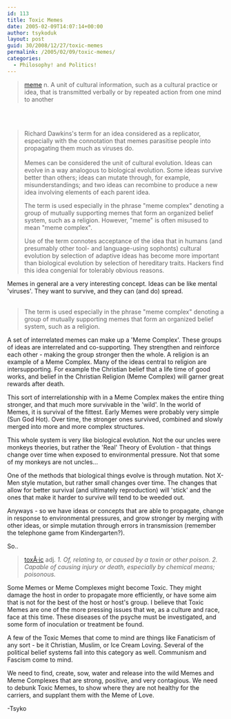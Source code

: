 ```yaml
---
id: 113
title: Toxic Memes
date: 2005-02-09T14:07:14+00:00
author: tsykoduk
layout: post
guid: 30/2008/12/27/toxic-memes
permalink: /2005/02/09/toxic-memes/
categories:
  - Philosophy! and Politics!
---
```

<blockquote><a href=http://dictionary.reference.com/search?q=meme>meme</a> n. A unit of cultural information, such as a cultural practice or idea, that is transmitted verbally or by repeated action from one mind to another</blockquote><br /><br /><blockquote>Richard Dawkins's term for an idea considered as a replicator, especially with the connotation that memes parasitise people into propagating them much as viruses do.<br /><br />Memes can be considered the unit of cultural evolution. Ideas can evolve in a way analogous to biological evolution. Some ideas survive better than others; ideas can mutate through, for example, misunderstandings; and two ideas can recombine to produce a new idea involving elements of each parent idea.

<p>The term is used especially in the phrase "meme complex" denoting a group of mutually supporting memes that form an organized belief system, such as a religion. However, "meme" is often misused to mean "meme complex".</p>


<p>Use of the term connotes acceptance of the idea that in humans (and presumably other tool- and language-using sophonts) cultural evolution by selection of adaptive ideas has become more important than biological evolution by selection of hereditary traits. Hackers find this idea congenial for tolerably obvious reasons.</blockquote></p>


<p>Memes in general are a very interesting concept. Ideas can be like mental 'viruses'. They want to survive, and they can (and do) spread.<br /><br /><blockquote>The term is used especially in the phrase "meme complex" denoting a group of mutually supporting memes that form an organized belief system, such as a religion.</blockquote></p>


<p>A set of interrelated memes can make up a 'Meme Complex'. These groups of ideas are interrelated and co-supporting. They strengthen and reinforce each other - making the group stronger then the whole. A religion is an example of a Meme Complex. Many of the ideas central to religion are intersupporting. For example the Christian belief that a life time of good works, and belief in the Christian Religion (Meme Complex) will garner great rewards after death.</p>


<p>This sort of interrelationship with in a Meme Complex makes the entire thing stronger, and that much more survivable in the 'wild'. In the world of Memes, it is survival of the fittest. Early Memes were probably very simple (Sun God Hot). Over time, the stronger ones survived, combined and slowly merged into more and more complex structures.</p>


<p>This whole system is very like biological evolution. Not the our uncles were monkeys theories, but rather the 'Real' Theory of Evolution - that things change over time when exposed to environmental pressure. Not that some of my monkeys are not uncles...</p>


<p>One of the methods that biological things evolve is through mutation. Not X-Men style mutation, but rather small changes over time. The changes that allow for better survival (and ultimately reproduction) will 'stick' and the ones that make it harder to survive will tend to be weeded out.</p>


<p>Anyways - so we have ideas or concepts that are able to propagate, change in response to environmental pressures, and grow stronger by merging with other ideas, or simple mutation through errors in transmission (remember the telephone game from Kindergarten?).</p>


So..
<blockquote><a href=http://dictionary.reference.com/search?q=toxic>toxÂ·ic</a> adj. <i>1. Of,  relating to, or caused by a toxin or other poison. 2. Capable of causing injury or death, especially by chemical means; poisonous.</i></blockquote>

<p>Some Memes or Meme Complexes might become Toxic. They might damage the host in order to propagate more efficiently, or have some aim that is not for the best of the host or host's group. I believe that Toxic Memes are one of the more pressing issues that we, as a culture and race, face at this time. These diseases of the psyche must be investigated, and some form of inoculation or treatment be found.</p>


<p>A few of the Toxic Memes that come to mind are things like Fanaticism of any sort - be it Christian, Muslim, or Ice Cream Loving. Several of the political belief systems fall into this category as well. Communism and Fascism come to mind.</p>


<p>We need to find, create, sow, water and release into the wild Memes and Meme Complexes that are strong, positive, and very contagious. We need to debunk Toxic Memes, to show where they are not healthy for the carriers, and supplant them with the Meme of Love.</p>


<p>-Tsyko</p>